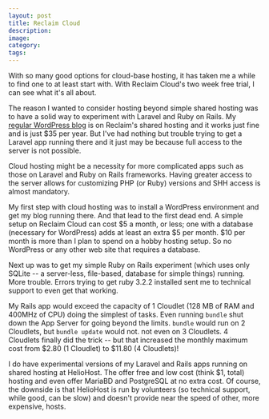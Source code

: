 ```yaml
---
layout: post
title: Reclaim Cloud
description:
image:
category:
tags:
---
```

With so many good options for cloud-base hosting, it has taken me a while to find one to at least start with. With Reclaim Cloud's two week free trial, I can see what it's all about.
<!--more-->
The reason I wanted to consider hosting beyond simple shared hosting was to have a solid way to experiment with Laravel and Ruby on Rails. My [regular WordPress blog](https://bobrockefeller.com/) is on Reclaim's shared hosting and it works just fine and is just $35 per year. But I've had nothing but trouble trying to get a Laravel app running there and it just may be because full access to the server is not possible.

Cloud hosting might be a necessity for more complicated apps such as those on Laravel and Ruby on Rails frameworks. Having greater access to the server allows for customizing PHP (or Ruby) versions and SHH access is almost mandatory.

My first step with cloud hosting was to install a WordPress environment and get my blog running there. And that lead to the first dead end. A simple setup on Reclaim Cloud can cost $5 a month, or less; one with a database (necessary for WordPress) adds at least an extra $5 per month. $10 per month is more than I plan to spend on a hobby hosting setup. So no WordPress or any other web site that requires a database.

Next up was to get my simple Ruby on Rails experiment (which uses only SQLite -- a server-less, file-based, database for simple things) running. More trouble. Errors trying to get ruby 3.2.2 installed sent me to technical support to even get that working.

My Rails app would exceed the capacity of 1 Cloudlet (128 MB of RAM and 400MHz of CPU) doing the simplest of tasks. Even running `bundle` shut down the App Server for going beyond the limits. `bundle` would run on 2 Cloudlets, but `bundle update` would not. not even on 3 Cloudlets. 4 Cloudlets finally did the trick -- but that increased the monthly maximum cost from $2.80 (1 Cloudlet) to $11.80 (4 Cloudlets)!

I do have experimental versions of my Laravel and Rails apps running on shared hosting at HelioHost. The offer free and low cost (think $1, total) hosting and even offer MariaBD and PostgreSQL at no extra cost. Of course, the downside is that HelioHost is run by volunteers (so technical support, while good, can be slow) and doesn't provide near the speed of other, more expensive, hosts.